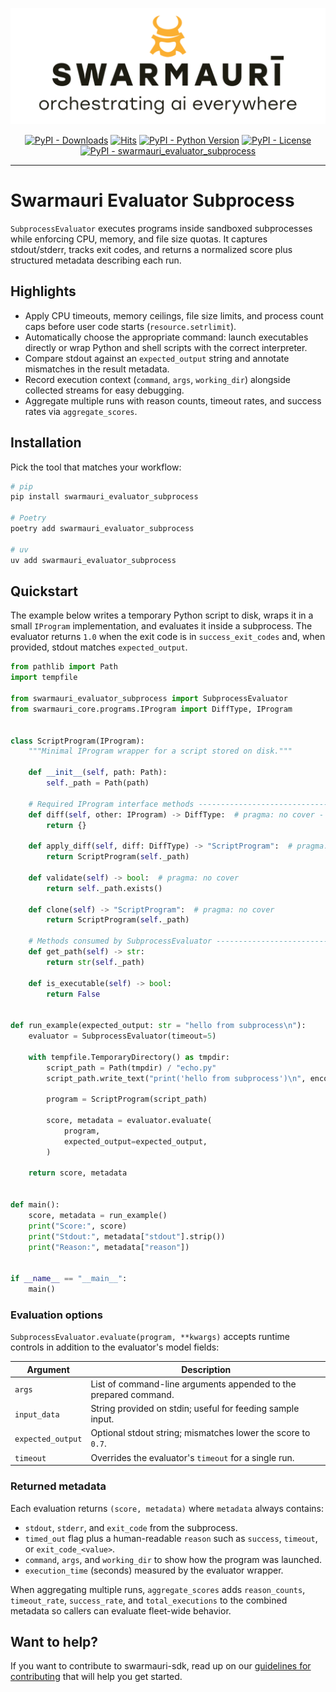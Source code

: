 ![Swarmauri Logo](https://github.com/swarmauri/swarmauri-sdk/blob/3d4d1cfa949399d7019ae9d8f296afba773dfb7f/assets/swarmauri.brand.theme.svg)

<p align="center">
    <a href="https://pypi.org/project/swarmauri_evaluator_subprocess/">
        <img src="https://img.shields.io/pypi/dm/swarmauri_evaluator_subprocess" alt="PyPI - Downloads"/></a>
    <a href="https://hits.sh/github.com/swarmauri/swarmauri-sdk/tree/master/pkgs/standards/swarmauri_evaluator_subprocess/">
        <img alt="Hits" src="https://hits.sh/github.com/swarmauri/swarmauri-sdk/tree/master/pkgs/standards/swarmauri_evaluator_subprocess.svg"/></a>
    <a href="https://pypi.org/project/swarmauri_evaluator_subprocess/">
        <img src="https://img.shields.io/pypi/pyversions/swarmauri_evaluator_subprocess" alt="PyPI - Python Version"/></a>
    <a href="https://pypi.org/project/swarmauri_evaluator_subprocess/">
        <img src="https://img.shields.io/pypi/l/swarmauri_evaluator_subprocess" alt="PyPI - License"/></a>
    <a href="https://pypi.org/project/swarmauri_evaluator_subprocess/">
        <img src="https://img.shields.io/pypi/v/swarmauri_evaluator_subprocess?label=swarmauri_evaluator_subprocess&color=green" alt="PyPI - swarmauri_evaluator_subprocess"/></a>
</p>

---

# Swarmauri Evaluator Subprocess

`SubprocessEvaluator` executes programs inside sandboxed subprocesses while
enforcing CPU, memory, and file size quotas. It captures stdout/stderr, tracks
exit codes, and returns a normalized score plus structured metadata describing
each run.

## Highlights

- Apply CPU timeouts, memory ceilings, file size limits, and process count caps
  before user code starts (`resource.setrlimit`).
- Automatically choose the appropriate command: launch executables directly or
  wrap Python and shell scripts with the correct interpreter.
- Compare stdout against an `expected_output` string and annotate mismatches in
  the result metadata.
- Record execution context (`command`, `args`, `working_dir`) alongside
  collected streams for easy debugging.
- Aggregate multiple runs with reason counts, timeout rates, and success rates
  via `aggregate_scores`.

## Installation

Pick the tool that matches your workflow:

```bash
# pip
pip install swarmauri_evaluator_subprocess

# Poetry
poetry add swarmauri_evaluator_subprocess

# uv
uv add swarmauri_evaluator_subprocess
```

## Quickstart

The example below writes a temporary Python script to disk, wraps it in a small
`IProgram` implementation, and evaluates it inside a subprocess. The evaluator
returns `1.0` when the exit code is in `success_exit_codes` and, when provided,
stdout matches `expected_output`.

```python
from pathlib import Path
import tempfile

from swarmauri_evaluator_subprocess import SubprocessEvaluator
from swarmauri_core.programs.IProgram import DiffType, IProgram


class ScriptProgram(IProgram):
    """Minimal IProgram wrapper for a script stored on disk."""

    def __init__(self, path: Path):
        self._path = Path(path)

    # Required IProgram interface methods -------------------------------
    def diff(self, other: IProgram) -> DiffType:  # pragma: no cover - example
        return {}

    def apply_diff(self, diff: DiffType) -> "ScriptProgram":  # pragma: no cover
        return ScriptProgram(self._path)

    def validate(self) -> bool:  # pragma: no cover
        return self._path.exists()

    def clone(self) -> "ScriptProgram":  # pragma: no cover
        return ScriptProgram(self._path)

    # Methods consumed by SubprocessEvaluator ---------------------------
    def get_path(self) -> str:
        return str(self._path)

    def is_executable(self) -> bool:
        return False


def run_example(expected_output: str = "hello from subprocess\n"):
    evaluator = SubprocessEvaluator(timeout=5)

    with tempfile.TemporaryDirectory() as tmpdir:
        script_path = Path(tmpdir) / "echo.py"
        script_path.write_text("print('hello from subprocess')\n", encoding="utf-8")

        program = ScriptProgram(script_path)

        score, metadata = evaluator.evaluate(
            program,
            expected_output=expected_output,
        )

    return score, metadata


def main():
    score, metadata = run_example()
    print("Score:", score)
    print("Stdout:", metadata["stdout"].strip())
    print("Reason:", metadata["reason"])


if __name__ == "__main__":
    main()
```

### Evaluation options

`SubprocessEvaluator.evaluate(program, **kwargs)` accepts runtime controls in
addition to the evaluator's model fields:

| Argument         | Description |
| ---------------- | ----------- |
| `args`           | List of command-line arguments appended to the prepared command. |
| `input_data`     | String provided on stdin; useful for feeding sample input. |
| `expected_output`| Optional stdout string; mismatches lower the score to `0.7`. |
| `timeout`        | Overrides the evaluator's `timeout` for a single run. |

### Returned metadata

Each evaluation returns `(score, metadata)` where `metadata` always contains:

- `stdout`, `stderr`, and `exit_code` from the subprocess.
- `timed_out` flag plus a human-readable `reason` such as `success`,
  `timeout`, or `exit_code_<value>`.
- `command`, `args`, and `working_dir` to show how the program was launched.
- `execution_time` (seconds) measured by the evaluator wrapper.

When aggregating multiple runs, `aggregate_scores` adds `reason_counts`,
`timeout_rate`, `success_rate`, and `total_executions` to the combined
metadata so callers can evaluate fleet-wide behavior.


## Want to help?

If you want to contribute to swarmauri-sdk, read up on our
[guidelines for contributing](https://github.com/swarmauri/swarmauri-sdk/blob/master/CONTRIBUTING.md)
that will help you get started.